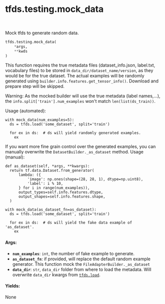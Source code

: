 <div itemscope itemtype="http://developers.google.com/ReferenceObject">
<meta itemprop="name" content="tfds.testing.mock_data" />
<meta itemprop="path" content="Stable" />
</div>

# tfds.testing.mock_data

<table class="tfo-notebook-buttons tfo-api" align="left">
</table>

Mock tfds to generate random data.

```python
tfds.testing.mock_data(
    *args,
    **kwds
)
```

<!-- Placeholder for "Used in" -->

This function requires the true metadata files (dataset_info.json, label.txt,
vocabulary files) to be stored in `data_dir/dataset_name/version`, as they would
be for the true dataset. The actual examples will be randomly generated using
`builder.info.features.get_tensor_info()`. Download and prepare step will be
skipped.

Warning: As the mocked builder will use the true metadata (label names,...), the
`info.split['train'].num_examples` won't match `len(list(ds_train))`.

Usage (automated):

```
with mock_data(num_examples=5):
  ds = tfds.load('some_dataset', split='train')

  for ex in ds:  # ds will yield randomly generated examples.
    ex
```

If you want more fine grain control over the generated examples, you can
manually overwrite the `DatasetBuilder._as_dataset` method. Usage (manual):

```
def as_dataset(self, *args, **kwargs):
  return tf.data.Dataset.from_generator(
      lambda: ({
          'image': np.ones(shape=(28, 28, 1), dtype=np.uint8),
          'label': i % 10,
      } for i in range(num_examples)),
      output_types=self.info.features.dtype,
      output_shapes=self.info.features.shape,
  )

with mock_data(as_dataset_fn=as_dataset):
  ds = tfds.load('some_dataset', split='train')

  for ex in ds:  # ds will yield the fake data example of 'as_dataset'.
    ex
```

#### Args:

*   <b>`num_examples`</b>: `int`, the number of fake example to generate.
*   <b>`as_dataset_fn`</b>: if provided, will replace the default random example
    generator. This function mock the `FileAdapterBuilder._as_dataset`
*   <b>`data_dir`</b>: `str`, `data_dir` folder from where to load the metadata.
    Will overwrite `data_dir` kwargs from
    <a href="../../tfds/load.md"><code>tfds.load</code></a>.

#### Yields:

None
